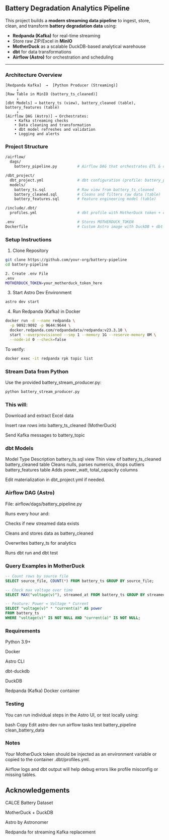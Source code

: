 ## Battery Degradation Analytics Pipeline

This project builds a **modern streaming data pipeline** to ingest, store, clean, and transform **battery degradation data** using:

- **Redpanda (Kafka)** for real-time streaming
- Store raw ZIP/Excel in **MinIO**
- **MotherDuck** as a scalable DuckDB-based analytical warehouse
- **dbt** for data transformations
- **Airflow (Astro)** for orchestration and scheduling

---

###  Architecture Overview

```plaintext
[Redpanda Kafka]  →  [Python Producer (Streaming)]  
     ↓
[Raw Table in MinIO (battery_ts_cleaned)]
     ↓
[dbt Models] → battery_ts (view), battery_cleaned (table), battery_features (table)
     ↓
[Airflow DAG (Astro)] → Orchestrates:
    • Kafka streaming checks
    • Data cleaning and transformation
    • dbt model refreshes and validation
    • Logging and alerts
```

### Project Structure
```bash
/airflow/
  dags/
    battery_pipeline.py         # Airflow DAG that orchestrates ETL & dbt steps

/dbt_project/
  dbt_project.yml               # dbt configuration (profile: battery_profile)
  models/
    battery_ts.sql              # Raw view from battery_ts_cleaned
    battery_cleaned.sql         # Cleans and filters raw data (table)
    battery_features.sql        # Feature engineering model (table)

/include/.dbt/
  profiles.yml                  # dbt profile with MotherDuck token + connection

.env                            # Stores MOTHERDUCK_TOKEN
Dockerfile                      # Custom Astro image with DuckDB + dbt + Kafka
```

### Setup Instructions
1. Clone Repository
```bash
git clone https://github.com/your-org/battery-pipeline
cd battery-pipeline

2. Create .env File
.env
MOTHERDUCK_TOKEN=your_motherduck_token_here
```

3. Start Astro Dev Environment
```bash
astro dev start
```

4. Run Redpanda (Kafka) in Docker
```bash
docker run -d --name redpanda \
  -p 9092:9092 -p 9644:9644 \
  docker.redpanda.com/redpandadata/redpanda:v23.3.10 \
  start --overprovisioned --smp 1 --memory 1G --reserve-memory 0M \
  --node-id 0 --check=false
```

To verify:

```bash
docker exec -it redpanda rpk topic list
```

### Stream Data from Python
Use the provided battery_stream_producer.py:

```bash
python battery_stream_producer.py
```

### This will:

Download and extract Excel data

Insert raw rows into battery_ts_cleaned (MotherDuck)

Send Kafka messages to battery_topic

### dbt Models
Model	Type	Description
battery_ts.sql	view	Thin view of battery_ts_cleaned
battery_cleaned	table	Cleans nulls, parses numerics, drops outliers
battery_features	table	Adds power_watt, total_capacity columns

Edit materialization in dbt_project.yml if needed.

### Airflow DAG (Astro)
File: airflow/dags/battery_pipeline.py

Runs every hour and:

Checks if new streamed data exists

Cleans and stores data as battery_cleaned

Overwrites battery_ts for analytics

Runs dbt run and dbt test

### Query Examples in MotherDuck
```sql
-- Count rows by source file
SELECT source_file, COUNT(*) FROM battery_ts GROUP BY source_file;

-- Check max voltage over time
SELECT MAX("voltage(v)"), streamed_at FROM battery_ts GROUP BY streamed_at ORDER BY streamed_at DESC;

-- Feature: Power = Voltage * Current
SELECT "voltage(v)" * "current(a)" AS power
FROM battery_ts
WHERE "voltage(v)" IS NOT NULL AND "current(a)" IS NOT NULL;
```

### Requirements
Python 3.9+

Docker

Astro CLI

dbt-duckdb

DuckDB

Redpanda (Kafka) Docker container

### Testing
You can run individual steps in the Astro UI, or test locally using:

bash
Copy
Edit
astro dev run airflow tasks test battery_pipeline clean_battery_data <timestamp>
### Notes
Your MotherDuck token should be injected as an environment variable or copied to the container .dbt/profiles.yml.

Airflow logs and dbt output will help debug errors like profile misconfig or missing tables.

## Acknowledgements
CALCE Battery Dataset

MotherDuck + DuckDB

Astro by Astronomer

Redpanda for streaming Kafka replacement
